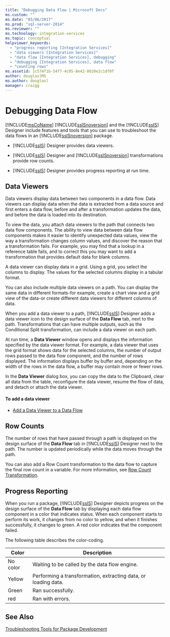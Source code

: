 ```yaml
---
title: "Debugging Data Flow | Microsoft Docs"
ms.custom: ""
ms.date: "03/06/2017"
ms.prod: "sql-server-2014"
ms.reviewer: ""
ms.technology: integration-services
ms.topic: conceptual
helpviewer_keywords: 
  - "progress reporting [Integration Services]"
  - "data viewers [Integration Services]"
  - "data flow [Integration Services], debugging"
  - "debugging [Integration Services], data flow"
  - "counting rows"
ms.assetid: 1c574f1b-54f7-4c05-8e42-8620e2c1df0f
author: douglaslMS
ms.author: douglasl
manager: craigg
---
```

# Debugging Data Flow
  [!INCLUDE[msCoName](../../includes/msconame-md.md)] [!INCLUDE[ssISnoversion](../../includes/ssisnoversion-md.md)] and the [!INCLUDE[ssIS](../../includes/ssis-md.md)] Designer include features and tools that you can use to troubleshoot the data flows in an [!INCLUDE[ssISnoversion](../../includes/ssisnoversion-md.md)] package.  
  
-   [!INCLUDE[ssIS](../../includes/ssis-md.md)] Designer provides data viewers.  
  
-   [!INCLUDE[ssIS](../../includes/ssis-md.md)] Designer and [!INCLUDE[ssISnoversion](../../includes/ssisnoversion-md.md)] transformations provide row counts.  
  
-   [!INCLUDE[ssIS](../../includes/ssis-md.md)] Designer provides progress reporting at run time.  
  
## Data Viewers  
 Data viewers display data between two components in a data flow. Data viewers can display data when the data is extracted from a data source and first enters a data flow, before and after a transformation updates the data, and before the data is loaded into its destination.  
  
 To view the data, you attach data viewers to the path that connects two data flow components. The ability to view data between data flow components makes it easier to identify unexpected data values, view the way a transformation changes column values, and discover the reason that a transformation fails. For example, you may find that a lookup in a reference table fails, and to correct this you may want to add a transformation that provides default data for blank columns.  
  
 A data viewer can display data in a grid. Using a grid, you select the columns to display. The values for the selected columns display in a tabular format.  
  
 You can also include multiple data viewers on a path. You can display the same data in different formats-for example, create a chart view and a grid view of the data-or create different data viewers for different columns of data.  
  
 When you add a data viewer to a path, [!INCLUDE[ssIS](../../includes/ssis-md.md)] Designer adds a data viewer icon to the design surface of the **Data Flow** tab, next to the path. Transformations that can have multiple outputs, such as the Conditional Split transformation, can include a data viewer on each path.  
  
 At run time, a **Data Viewer** window opens and displays the information specified by the data viewer format. For example, a data viewer that uses the grid format shows data for the selected columns, the number of output rows passed to the data flow component, and the number of rows displayed. The information displays buffer by buffer and, depending on the width of the rows in the data flow, a buffer may contain more or fewer rows.  
  
 In the **Data Viewer** dialog box, you can copy the data to the Clipboard, clear all data from the table, reconfigure the data viewer, resume the flow of data, and detach or attach the data viewer.  
  
#### To add a data viewer  
  
-   [Add a Data Viewer to a Data Flow](../add-a-data-viewer-to-a-data-flow.md)  
  
## Row Counts  
 The number of rows that have passed through a path is displayed on the design surface of the **Data Flow** tab in [!INCLUDE[ssIS](../../includes/ssis-md.md)] Designer next to the path. The number is updated periodically while the data moves through the path.  
  
 You can also add a Row Count transformation to the data flow to capture the final row count in a variable. For more information, see [Row Count Transformation](../data-flow/transformations/row-count-transformation.md).  
  
## Progress Reporting  
 When you run a package, [!INCLUDE[ssIS](../../includes/ssis-md.md)] Designer depicts progress on the design surface of the **Data Flow** tab by displaying each data flow component in a color that indicates status. When each component starts to perform its work, it changes from no color to yellow, and when it finishes successfully, it changes to green. A red color indicates that the component failed.  
  
 The following table describes the color-coding.  
  
|Color|Description|  
|-----------|-----------------|  
|No color|Waiting to be called by the data flow engine.|  
|Yellow|Performing a transformation, extracting data, or loading data.|  
|Green|Ran successfully.|  
|red|Ran with errors.|  
  
## See Also  
 [Troubleshooting Tools for Package Development](troubleshooting-tools-for-package-development.md)  
  
  
